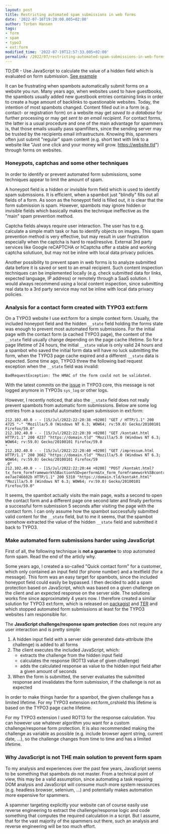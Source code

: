 ```yaml
---
layout: post
title: Restricting automated spam submissions in web forms
date: '2022-07-16T19:20:00.005+02:00'
author: Torben Hansen
tags: 
- form
- spam
- typo3
- ext:form
modified_time: '2022-07-19T12:57:33.005+02:00'
permalink: /2022/07/restricting-automated-spam-submissions-in-web-forms.html
---
```


TD;DR - Use JavaScript to calculate the value of a hidden field which is evaluated on form
submission. [See example](/2022/07/restricting-automated-spam-submissions-in-web-forms.html#make-automated-form-submissions-harder-using-javascript)

It can be frustrating when spambots automatically submit forms on a website you run. Many years ago, when websites used
to have guestbooks, the spambots usually added new guestbook entries containing links in order to create a huge amount
of backlinks to questionable websites. Today, the intention of most spambots changed. Content filled out in a form (e.g.
contact- or registration form) on a website may get *saved to a database* for further processing or may get *sent to an
email recipient*. For contact forms, the latter is a usual procedure and one of the main advantage for spammers is, that
those emails usually pass spamfilters, since the sending server may be trusted by the recipients email infrastructure.
Knowing this, spammers often just submit "regular" spam content (e.g. short text with link to a website like "Just one
click and your money will grow. https://website.tld") through forms on websites.

### Honeypots, captchas and some other techniques

In order to identify or prevent automated form submissions, some techniques appear to limit the amount of 
spam. 

A honeypot field is a hidden or invisible form field which is used to identify spam submissions. It is efficient,
when a spambot just "blindly" fills out all fields of a form. As soon as the honeypot field is filled out, it is 
clear that the form submission is spam. However, spambots may ignore hidden or invisible fields which basically 
makes the technique ineffective as the "main" spam prevention method.

Captcha fields always require user interaction. The user has to e.g. calculate a simple math task or has to identify
objects on images. This spam prevention method is very effective, but may result in user frustration especially when
the captcha is hard to read/resolve. External 3rd party services like Google reCAPTCHA or hCaptcha offer a stable
and working captcha solutiuon, but may not be inline with local data privacy policies. 

Another possibility to prevent spam in web forms is to analyze submitted data before it is saved or sent to an email
recipient. Such content inspection techniques can be implemented locally (e.g. check submitted data for links, expected
language, IP address) or remotely through a SaaS solution. I would always recommend using a local content inspection, 
since submitting real data to a 3rd party service may not be inline with local data privacy policies.

### Analysis for a contact form created with TYPO3 ext:form

On a TYPO3 website I use ext:form for a simple context form. Usually, the included honeypot field and the hidden 
`__state` field holding the forms state was enough to prevent most automated form submissions. For the initial page
with the contact form (a cached TYPO3 page), the content of the `__state` field usually change depending on the page 
cache lifetime. So for a page lifetime of 24 hours, the initial `__state` value is only valid 24 hours and a spambot
who saved the initial form data will have no luck submitting the form, when the TYPO3 page cache expired and a 
different `__state` data is expected. Some time ago, TYPO3 threw the following bad request exception when the 
`__state` field was invalid:

```
BadRequestException: The HMAC of the form could not be validated.
```

With the latest commits on the [issue](https://forge.typo3.org/issues/90134) in TYPO3 core, this message is not 
logged anymore in TYPO3s `sys_log` or other logs.

However, I recently noticed, that also the `__state` field does not really prevent spambots from automatic form
submissions. Below are some log entries from a successful automated spam submission in ext:form:

```
212.102.40.0 - - [15/Jul/2022:22:20:38 +0200] "GET / HTTP/1.1" 200 4725 "-" "Mozilla/5.0 (Windows NT 6.3; WOW64; rv:59.0) Gecko/20100101 Firefox/59.0"
212.102.40.0 - - [15/Jul/2022:22:20:39 +0200] "GET /kontakt.html HTTP/1.1" 200 4237 "https://domain.tld" "Mozilla/5.0 (Windows NT 6.3; WOW64; rv:59.0) Gecko/20100101 Firefox/59.0
"
212.102.40.0 - - [15/Jul/2022:22:20:40 +0200] "GET /impressum.html HTTP/1.1" 200 3662 "https://domain.tld" "Mozilla/5.0 (Windows NT 6.3; WOW64; rv:59.0) Gecko/20100101 Firefox/59
.0"
212.102.40.0 - - [15/Jul/2022:22:20:44 +0200] "POST /kontakt.html?tx_form_formframework%5Baction%5D=perform&tx_form_formframework%5Bcontroller%5D=FormFrontend&cHash=4057735498895c4baf34
ee7ae746602b HTTP/1.1" 200 5310 "https://domain.tld/kontakt.html" "Mozilla/5.0 (Windows NT 6.3; WOW64; rv:59.0) Gecko/20100101 Firefox/59.0"
```

It seems, the spambot actually visits the main page, waits a second to open the contact form and a different page one 
second later and finally performs a successful form submission 5 seconds after visiting the page with the contact
form. I can only assume how the spambot successfully submitted valid content for the `__state` field, but to me
it seems, that the spambot somehow extracted the value of the hidden `__state` field and submitted it back to TYPO3.

### Make automated form submissions harder using JavaScript

First of all, the following technique is **not a guarantee** to stop automated form spam. Read the end of the articly why. 

Some years ago, I created a so-called "Quick contact form" for a customer, which only contained an input field 
(for phone number) and a textfield (for a message). This form was an easy target for spambots, since the included 
honeypot field could easily be bypassed. I then decided to add a spam protection based on JavaScript, which 
was based on a given challenge on the client and an expected response on the server side. The solutions works 
fine since approximately 4 years now. I therefore created a similar solution for TYPO3 ext:form, which is released
on [packagist](https://packagist.org/packages/derhansen/form_crshield) and 
[TER](https://extensions.typo3.org/extension/form_crshield) and which stopped automated form submissions at least 
for the TYPO3 websites I am responsible for.

The **JavaScript challenge/response spam protection** does not require any user interaction and is pretty simple:

1. A hidden input field with a server side generated data-attribute (the challenge) is added to all forms
2. The client executes the included JavaScript, which:
   * extracts the challenge from the hidden input field
   * calculates the response (ROT13 value of given challenge)
   * adds the calculated response as value to the hidden input field after a given amount of seconds
3. When the form is submitted, the server evaluates the submitted response and invalidates the form submission, 
   if the challenge is not as expected 

In order to make things harder for a spambot, the given challenge has a limited lifetime. For my TYPO3 extension 
ext:form_crshield this lifetime is based on the TYPO3 page cache lifetime. 

For my TYPO3 extension I used ROT13 for the response calculation. You can however use whatever algorithm you want 
for a custom challenge/response form protection. It is also recommended making the challenge as variable as 
possible (e.g. include browser agent string, current date, ...), so the challenge changes from time to time 
and has a limited lifetime.

### Why JavaScript is not THE main solution to prevent form spam  

To my analysis and experiences over the past few years, JavaScript seems to be something that spambots do not master. 
From a technical point of view, this may be a valid assumption, since automating a task requiring DOM analysis and 
JavaScript will consume much more system ressources (e.g. headless browser, selenium, ...) and potentially makes
automation more expensive for spammers.

A spammer targeting explicitly your website can of course easily use reverse engineering to extract the 
challenge/response logic and code something that computes the required calculation in a script. But I assume, that 
for the vast majority of the spammers out there, such an analysis and reverse engineering will be too much effort.
 